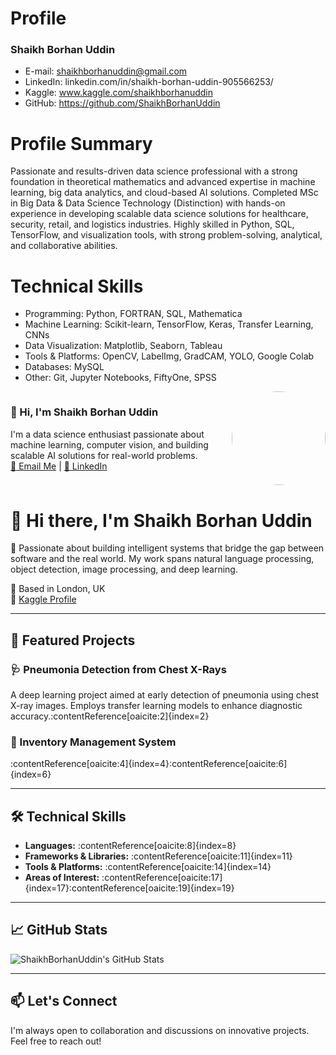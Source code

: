 # Profile

### Shaikh Borhan Uddin
- E-mail: shaikhborhanuddin@gmail.com
- LinkedIn: linkedin.com/in/shaikh-borhan-uddin-905566253/
- Kaggle: www.kaggle.com/shaikhborhanuddin
- GitHub: https://github.com/ShaikhBorhanUddin

# Profile Summary

Passionate and results-driven data science professional with a strong foundation in theoretical mathematics and advanced expertise in machine learning, big data analytics, and cloud-based AI solutions. Completed MSc in Big Data & Data Science Technology (Distinction) with hands-on experience in developing scalable data science solutions for healthcare, security, retail, and logistics industries. Highly skilled in Python, SQL, TensorFlow, and visualization tools, with strong problem-solving, analytical, and collaborative abilities.

# Technical Skills

- Programming: Python, FORTRAN, SQL, Mathematica
- Machine Learning: Scikit-learn, TensorFlow, Keras, Transfer Learning, CNNs
- Data Visualization: Matplotlib, Seaborn, Tableau
- Tools & Platforms: OpenCV, LabelImg, GradCAM, YOLO, Google Colab
- Databases: MySQL
- Other: Git, Jupyter Notebooks, FiftyOne, SPSS

<div style="display: flex; justify-content: space-between; align-items: flex-start;">

<div style="flex: 1;">
  
### 👋 Hi, I'm Shaikh Borhan Uddin

I'm a data science enthusiast passionate about machine learning, computer vision, and building scalable AI solutions for real-world problems.  
[📧 Email Me](mailto:shaikhborhanuddin@gmail.com) | [🔗 LinkedIn](https://linkedin.com/in/shaikh-borhan-uddin-905566253/)

</div>

<div style="margin-left: 20px;">
  <img src="https://raw.githubusercontent.com/username/repo/main/profile.png" width="150" style="border-radius: 50%;" />
</div>

</div>


# 👋 Hi there, I'm Shaikh Borhan Uddin

🎯 Passionate about building intelligent systems that bridge the gap between software and the real world. My work spans natural language processing, object detection, image processing, and deep learning.

📍 Based in London, UK  
🔗 [Kaggle Profile](https://www.kaggle.com/shaikhborhanuddin)

---

## 🚀 Featured Projects

### 🩺 Pneumonia Detection from Chest X-Rays

A deep learning project aimed at early detection of pneumonia using chest X-ray images. Employs transfer learning models to enhance diagnostic accuracy.:contentReference[oaicite:2]{index=2}

### 🛒 Inventory Management System

:contentReference[oaicite:4]{index=4}:contentReference[oaicite:6]{index=6}

---

## 🛠️ Technical Skills

- **Languages:** :contentReference[oaicite:8]{index=8}
- **Frameworks & Libraries:** :contentReference[oaicite:11]{index=11}
- **Tools & Platforms:** :contentReference[oaicite:14]{index=14}
- **Areas of Interest:** :contentReference[oaicite:17]{index=17}:contentReference[oaicite:19]{index=19}

---

## 📈 GitHub Stats

![ShaikhBorhanUddin's GitHub Stats](https://github-readme-stats.vercel.app/api?username=ShaikhBorhanUddin&show_icons=true&theme=radical)

---

## 📫 Let's Connect

I'm always open to collaboration and discussions on innovative projects. Feel free to reach out!



